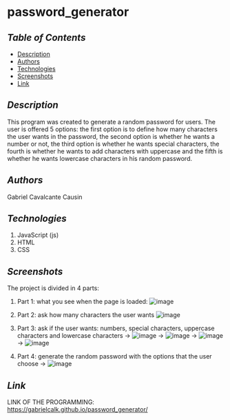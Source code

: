 # password_generator

## *Table of Contents*
- [Description](#description)
- [Authors](#authors)
- [Technologies](#technologies)
- [Screenshots](#screenshots)
- [Link](#link)


## *Description*

This program was created to generate a random password for users. The user is offered 5 options: the first option is to define how many characters the user wants in the password, the second option is whether he wants a number or not, the third option is whether he wants special characters, the fourth is whether he wants to add characters with uppercase and the fifth is whether he wants lowercase characters in his random password.


## *Authors*
Gabriel Cavalcante Causin


## *Technologies*
1) JavaScript (js)
2) HTML
3) CSS


## *Screenshots*

The project is divided in 4 parts:

1) Part 1: what you see when the page is loaded:
![image](https://user-images.githubusercontent.com/89816900/134597656-1dbaaf93-374b-4e3a-a469-e2e3b9564dbc.png)


2) Part 2: ask how many characters the user wants
![image](https://user-images.githubusercontent.com/89816900/134597760-3a475829-24ff-48a0-abde-346db54c01d4.png)


3) Part 3: ask if the user wants: numbers, special characters, uppercase characters and lowercase characters
-> ![image](https://user-images.githubusercontent.com/89816900/134597762-36cbf0e7-0511-4e49-8767-fcd84d66e684.png)
-> ![image](https://user-images.githubusercontent.com/89816900/134597784-56809c5e-20ae-46b5-83d0-d4309f76ff72.png)
-> ![image](https://user-images.githubusercontent.com/89816900/134597811-cdf10984-6414-4a6f-81bd-0c59c47c93ba.png)
-> ![image](https://user-images.githubusercontent.com/89816900/134597821-10009ba2-f755-4812-abd6-dcaabd08b289.png)

4) Part 4: generate the random password with the options that the user choose
-> ![image](https://user-images.githubusercontent.com/89816900/134597843-2e0e0407-8a43-4ed2-9b45-3f70e07b03ec.png)


## *Link*
LINK OF THE PROGRAMMING: https://gabrielcalk.github.io/password_generator/

